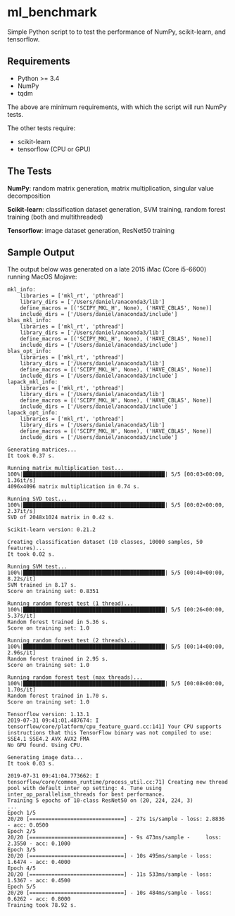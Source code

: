 # ml_benchmark
Simple Python script to to test the performance of NumPy, scikit-learn, and tensorflow.

## Requirements
* Python >= 3.4
* NumPy
* tqdm

The above are minimum requirements, with which the script will run NumPy tests.

The other tests require:
* scikit-learn
* tensorflow (CPU or GPU)

## The Tests
**NumPy**: random matrix generation, matrix multiplication, singular value decomposition

**Scikit-learn**: classification dataset generation, SVM training, random forest training (both and multithreaded)

**Tensorflow**: image dataset generation, ResNet50 training

## Sample Output
The output below was generated on a late 2015 iMac (Core i5-6600) running MacOS Mojave:

    mkl_info:
        libraries = ['mkl_rt', 'pthread']
        library_dirs = ['/Users/daniel/anaconda3/lib']
        define_macros = [('SCIPY_MKL_H', None), ('HAVE_CBLAS', None)]
        include_dirs = ['/Users/daniel/anaconda3/include']
    blas_mkl_info:
        libraries = ['mkl_rt', 'pthread']
        library_dirs = ['/Users/daniel/anaconda3/lib']
        define_macros = [('SCIPY_MKL_H', None), ('HAVE_CBLAS', None)]
        include_dirs = ['/Users/daniel/anaconda3/include']
    blas_opt_info:
        libraries = ['mkl_rt', 'pthread']
        library_dirs = ['/Users/daniel/anaconda3/lib']
        define_macros = [('SCIPY_MKL_H', None), ('HAVE_CBLAS', None)]
        include_dirs = ['/Users/daniel/anaconda3/include']
    lapack_mkl_info:
        libraries = ['mkl_rt', 'pthread']
        library_dirs = ['/Users/daniel/anaconda3/lib']
        define_macros = [('SCIPY_MKL_H', None), ('HAVE_CBLAS', None)]
        include_dirs = ['/Users/daniel/anaconda3/include']
    lapack_opt_info:
        libraries = ['mkl_rt', 'pthread']
        library_dirs = ['/Users/daniel/anaconda3/lib']
        define_macros = [('SCIPY_MKL_H', None), ('HAVE_CBLAS', None)]
        include_dirs = ['/Users/daniel/anaconda3/include']

    Generating matrices...
    It took 0.37 s.

    Running matrix multiplication test...
    100%|█████████████████████████████████████████████| 5/5 [00:03<00:00,  1.36it/s]
    4096x4096 matrix multiplication in 0.74 s.

    Running SVD test...
    100%|█████████████████████████████████████████████| 5/5 [00:02<00:00,  2.37it/s]
    SVD of 2048x1024 matrix in 0.42 s.

    Scikit-learn version: 0.21.2

    Creating classification dataset (10 classes, 10000 samples, 50 features)...
    It took 0.02 s.

    Running SVM test...
    100%|█████████████████████████████████████████████| 5/5 [00:40<00:00,  8.22s/it]
    SVM trained in 8.17 s.
    Score on training set: 0.8351

    Running random forest test (1 thread)...
    100%|█████████████████████████████████████████████| 5/5 [00:26<00:00,  5.37s/it]
    Random forest trained in 5.36 s.
    Score on training set: 1.0

    Running random forest test (2 threads)...
    100%|█████████████████████████████████████████████| 5/5 [00:14<00:00,  2.96s/it]
    Random forest trained in 2.95 s.
    Score on training set: 1.0

    Running random forest test (max threads)...
    100%|█████████████████████████████████████████████| 5/5 [00:08<00:00,  1.70s/it]
    Random forest trained in 1.70 s.
    Score on training set: 1.0

    Tensorflow version: 1.13.1
    2019-07-31 09:41:01.487674: I tensorflow/core/platform/cpu_feature_guard.cc:141] Your CPU supports instructions that this TensorFlow binary was not compiled to use: SSE4.1 SSE4.2 AVX AVX2 FMA
    No GPU found. Using CPU.

    Generating image data...
    It took 0.03 s.

    2019-07-31 09:41:04.773662: I tensorflow/core/common_runtime/process_util.cc:71] Creating new thread pool with default inter op setting: 4. Tune using inter_op_parallelism_threads for best performance.
    Training 5 epochs of 10-class ResNet50 on (20, 224, 224, 3)            ...
    Epoch 1/5
    20/20 [==============================] - 27s 1s/sample - loss: 2.8836 - acc: 0.0500
    Epoch 2/5
    20/20 [==============================] - 9s 473ms/sample -     loss: 2.3550 - acc: 0.1000
    Epoch 3/5
    20/20 [==============================] - 10s 495ms/sample - loss: 1.6474 - acc: 0.4000
    Epoch 4/5
    20/20 [==============================] - 11s 533ms/sample - loss: 1.5367 - acc: 0.4500
    Epoch 5/5
    20/20 [==============================] - 10s 484ms/sample - loss: 0.6262 - acc: 0.8000
    Training took 78.92 s.